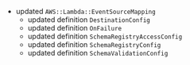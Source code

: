 - updated `AWS::Lambda::EventSourceMapping`
  - updated definition `DestinationConfig`
  - updated definition `OnFailure`
  - updated definition `SchemaRegistryAccessConfig`
  - updated definition `SchemaRegistryConfig`
  - updated definition `SchemaValidationConfig`
